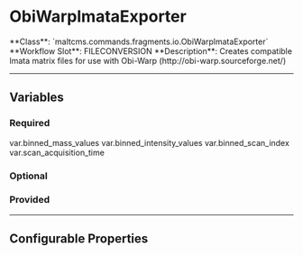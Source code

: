 <h1>ObiWarplmataExporter</h1>
**Class**: `maltcms.commands.fragments.io.ObiWarplmataExporter`  
**Workflow Slot**: FILECONVERSION  
**Description**: Creates compatible lmata matrix files for use with Obi-Warp (http://obi-warp.sourceforge.net/)  

---

<h2>Variables</h2>
<h3>Required</h3>
	var.binned_mass_values
	var.binned_intensity_values
	var.binned_scan_index
	var.scan_acquisition_time

<h3>Optional</h3>

<h3>Provided</h3>


---

<h2>Configurable Properties</h2>

